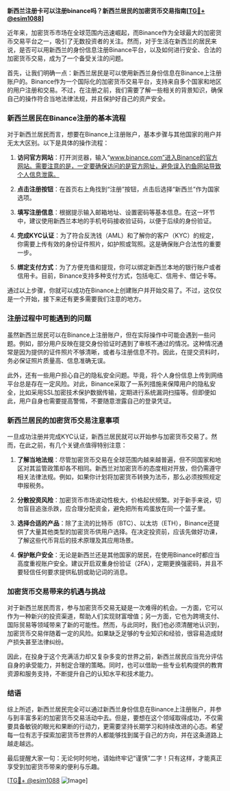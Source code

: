 **新西兰注册卡可以注册binance吗？新西兰居民的加密货币交易指南[[TG💪+ @esim1088](https://t.me/s/esim1088)]**

近年来，加密货币市场在全球范围内迅速崛起，而Binance作为全球最大的加密货币交易平台之一，吸引了无数投资者的关注。然而，对于生活在新西兰的居民来说，是否可以用新西兰的身份信息注册Binance平台，以及如何进行安全、合法的加密货币交易，成为了一个备受关注的问题。

首先，让我们明确一点：新西兰居民是可以使用新西兰身份信息在Binance上注册账户的。Binance作为一个国际化的加密货币交易平台，支持来自多个国家和地区的用户注册和交易。不过，在注册之前，我们需要了解一些相关的背景知识，确保自己的操作符合当地法律法规，并且保护好自己的资产安全。

### 新西兰居民在Binance注册的基本流程

对于新西兰居民而言，想要在Binance上注册账户，基本步骤与其他国家的用户并无太大区别。以下是具体的操作流程：

1. **访问官方网站**：打开浏览器，输入“www.binance.com”进入Binance的官方网站。需要注意的是，一定要确保访问的是官方网址，避免误入钓鱼网站导致个人信息泄露。
   
2. **点击注册按钮**：在首页右上角找到“注册”按钮，点击后选择“新西兰”作为国家选项。

3. **填写注册信息**：根据提示输入邮箱地址、设置密码等基本信息。在这一环节中，建议使用新西兰本地的手机号码接收验证码，以便于后续的身份验证。

4. **完成KYC认证**：为了符合反洗钱（AML）和了解你的客户（KYC）的规定，你需要上传有效的身份证件照片，如护照或驾照。这是确保账户合法性的重要一步。

5. **绑定支付方式**：为了方便充值和提现，你可以绑定新西兰本地的银行账户或者信用卡。目前，Binance支持多种支付方式，包括电汇、信用卡、借记卡等。

通过以上步骤，你就可以成功在Binance上创建账户并开始交易了。不过，这仅仅是一个开始，接下来还有更多需要我们注意的地方。

### 注册过程中可能遇到的问题

虽然新西兰居民可以在Binance上注册账户，但在实际操作中可能会遇到一些问题。例如，部分用户反映在提交身份验证时遇到了审核不通过的情况。这种情况通常是因为提供的证件照片不够清晰，或者与注册信息不符。因此，在提交资料时，务必保证照片质量高、信息准确无误。

此外，还有一些用户担心自己的隐私安全问题。毕竟，将个人身份信息上传到网络平台总是存在一定风险。对此，Binance采取了一系列措施来保障用户的隐私安全，比如采用SSL加密技术保护数据传输，定期进行系统漏洞扫描等。但即便如此，用户自身也需要提高警惕，不要随意泄露自己的登录凭证。

### 新西兰居民的加密货币交易注意事项

一旦成功注册并完成KYC认证，新西兰居民就可以开始参与加密货币交易了。然而，在此之前，有几个关键点值得特别注意：

1. **了解当地法规**：尽管加密货币交易在全球范围内越来越普遍，但不同国家和地区对其监管政策却各不相同。新西兰对加密货币的态度相对开放，但仍需遵守相关法律法规。例如，如果你计划将加密货币转换为法币，那么必须按照规定申报税务。

2. **分散投资风险**：加密货币市场波动性极大，价格起伏频繁。对于新手来说，切勿盲目追涨杀跌，应合理分配资金，避免把所有鸡蛋放在同一个篮子里。

3. **选择合适的产品**：除了主流的比特币（BTC）、以太坊（ETH），Binance还提供了大量其他类型的加密货币供用户选择。在决定投资前，应该先做好功课，了解这些代币背后的技术原理及其应用场景。

4. **保护账户安全**：无论是新西兰还是其他国家的居民，在使用Binance时都应当高度重视账户安全。建议开启双重身份验证（2FA），定期更换强密码，并且不要轻信任何要求提供私钥或助记词的消息。

### 加密货币交易带来的机遇与挑战

对于新西兰居民而言，参与加密货币交易无疑是一次难得的机会。一方面，它可以作为一种新兴的投资渠道，帮助人们实现财富增值；另一方面，它也为跨境支付、国际贸易等领域带来了新的可能性。然而，与此同时，我们也必须清醒地认识到，加密货币交易伴随着一定的风险。如果缺乏足够的专业知识和经验，很容易造成财产损失甚至法律纠纷。

因此，在投身于这个充满活力却又复杂多变的世界之前，新西兰居民应当充分评估自身的承受能力，并制定合理的策略。同时，也可以借助一些专业机构提供的教育资源和服务支持，不断提升自己的认知水平和技术能力。

### 结语

综上所述，新西兰居民完全可以通过新西兰身份信息在Binance上注册账户，并参与到丰富多彩的加密货币交易活动中去。但是，要想在这个领域取得成功，不仅需要具备敏锐的眼光和果断的行动力，更需要坚持长期学习和持续改进的心态。希望每一位有志于探索加密货币世界的人都能够找到属于自己的方向，并在这条道路上越走越远。

最后提醒大家一句：无论何时何地，请始终牢记“谨慎”二字！只有这样，才能真正享受到加密货币带来的便利与乐趣。

[[TG💪+ @esim1088](https://t.me/s/esim1088) ![Image](https://i.postimg.cc/4NQfJmqS/Snipaste-2025-05-13-00-14-12.png)]